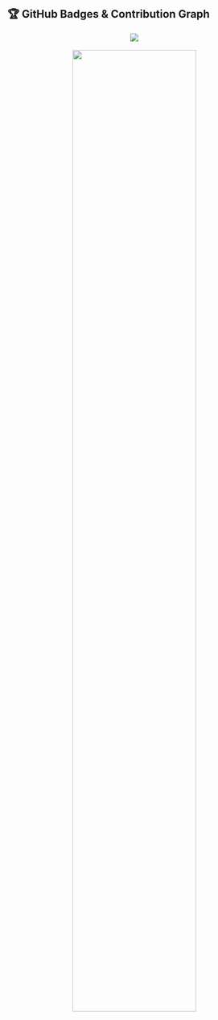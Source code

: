 
## 🏆 GitHub Badges & Contribution Graph

<p align="center">
  <img src="https://github-profile-trophy.vercel.app/?username=Akajiaku1&theme=onedark&no-frame=true&row=1&column=7" />
  <br><br>
  <img src="https://raw.githubusercontent.com/Akajiaku1/Akajiaku1/main/contributions_updated.png" width="70%" />
</p>
